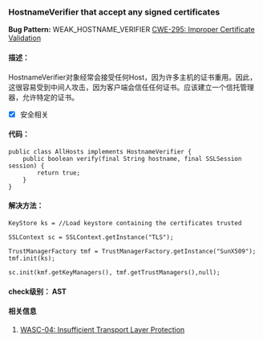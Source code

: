 ### HostnameVerifier that accept any signed certificates
**Bug Pattern:** WEAK_HOSTNAME_VERIFIER
[CWE-295: Improper Certificate Validation](http://cwe.mitre.org/data/definitions/295.html)
#### 描述：

HostnameVerifier对象经常会接受任何Host，因为许多主机的证书重用。因此，这很容易受到中间人攻击，因为客户端会信任任何证书。应该建立一个信托管理器，允许特定的证书。
- [x] 安全相关
#### 代码：

```
public class AllHosts implements HostnameVerifier {
    public boolean verify(final String hostname, final SSLSession session) {
        return true;
    }
}
```
#### 解决方法：

```
KeyStore ks = //Load keystore containing the certificates trusted

SSLContext sc = SSLContext.getInstance("TLS");

TrustManagerFactory tmf = TrustManagerFactory.getInstance("SunX509");
tmf.init(ks);

sc.init(kmf.getKeyManagers(), tmf.getTrustManagers(),null);
```
#### check级别： AST
#### 相关信息
1. [WASC-04: Insufficient Transport Layer Protection](http://projects.webappsec.org/w/page/13246945/Insufficient%20Transport%20Layer%20Protection)
